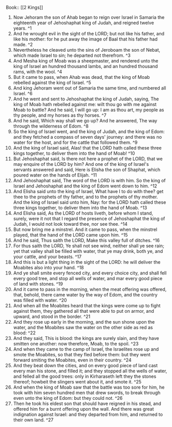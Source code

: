  Book:: [[2 Kings]]
 1. Now Jehoram the son of Ahab began to reign over Israel in Samaria the eighteenth year of Jehoshaphat king of Judah, and reigned twelve years. ^1
 2. And he wrought evil in the sight of the LORD; but not like his father, and like his mother: for he put away the image of Baal that his father had made. ^2
 3. Nevertheless he cleaved unto the sins of Jeroboam the son of Nebat, which made Israel to sin; he departed not therefrom. ^3
 4. And Mesha king of Moab was a sheepmaster, and rendered unto the king of Israel an hundred thousand lambs, and an hundred thousand rams, with the wool. ^4
 5. But it came to pass, when Ahab was dead, that the king of Moab rebelled against the king of Israel. ^5
 6. And king Jehoram went out of Samaria the same time, and numbered all Israel. ^6
 7. And he went and sent to Jehoshaphat the king of Judah, saying, The king of Moab hath rebelled against me: wilt thou go with me against Moab to battle? And he said, I will go up: I am as thou art, my people as thy people, and my horses as thy horses. ^7
 8. And he said, Which way shall we go up? And he answered, The way through the wilderness of Edom. ^8
 9. So the king of Israel went, and the king of Judah, and the king of Edom: and they fetched a compass of seven days' journey: and there was no water for the host, and for the cattle that followed them. ^9
 10. And the king of Israel said, Alas! that the LORD hath called these three kings together, to deliver them into the hand of Moab! ^10
 11. But Jehoshaphat said, Is there not here a prophet of the LORD, that we may enquire of the LORD by him? And one of the king of Israel's servants answered and said, Here is Elisha the son of Shaphat, which poured water on the hands of Elijah. ^11
 12. And Jehoshaphat said, The word of the LORD is with him. So the king of Israel and Jehoshaphat and the king of Edom went down to him. ^12
 13. And Elisha said unto the king of Israel, What have I to do with thee? get thee to the prophets of thy father, and to the prophets of thy mother. And the king of Israel said unto him, Nay: for the LORD hath called these three kings together, to deliver them into the hand of Moab. ^13
 14. And Elisha said, As the LORD of hosts liveth, before whom I stand, surely, were it not that I regard the presence of Jehoshaphat the king of Judah, I would not look toward thee, nor see thee. ^14
 15. But now bring me a minstrel. And it came to pass, when the minstrel played, that the hand of the LORD came upon him. ^15
 16. And he said, Thus saith the LORD, Make this valley full of ditches. ^16
 17. For thus saith the LORD, Ye shall not see wind, neither shall ye see rain; yet that valley shall be filled with water, that ye may drink, both ye, and your cattle, and your beasts. ^17
 18. And this is but a light thing in the sight of the LORD: he will deliver the Moabites also into your hand. ^18
 19. And ye shall smite every fenced city, and every choice city, and shall fell every good tree, and stop all wells of water, and mar every good piece of land with stones. ^19
 20. And it came to pass in the morning, when the meat offering was offered, that, behold, there came water by the way of Edom, and the country was filled with water. ^20
 21. And when all the Moabites heard that the kings were come up to fight against them, they gathered all that were able to put on armor, and upward, and stood in the border. ^21
 22. And they rose up early in the morning, and the sun shone upon the water, and the Moabites saw the water on the other side as red as blood: ^22
 23. And they said, This is blood: the kings are surely slain, and they have smitten one another: now therefore, Moab, to the spoil. ^23
 24. And when they came to the camp of Israel, the Israelites rose up and smote the Moabites, so that they fled before them: but they went forward smiting the Moabites, even in their country. ^24
 25. And they beat down the cities, and on every good piece of land cast every man his stone, and filled it; and they stopped all the wells of water, and felled all the good trees: only in Kirharaseth left they the stones thereof; howbeit the slingers went about it, and smote it. ^25
 26. And when the king of Moab saw that the battle was too sore for him, he took with him seven hundred men that drew swords, to break through even unto the king of Edom: but they could not. ^26
 27. Then he took his eldest son that should have reigned in his stead, and offered him for a burnt offering upon the wall. And there was great indignation against Israel: and they departed from him, and returned to their own land. ^27
